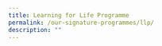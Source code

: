 ```yaml
---
title: Learning for Life Programme
permalink: /our-signature-programmes/llp/
description: ""
---
```

